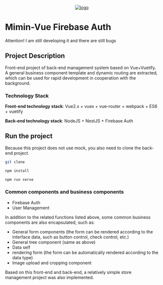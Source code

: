 <p align="center">
  <a href="#">
   <img alt="logo" src="./src/assets/text.png" />
  </a>
</p>

# Mimin-Vue Firebase Auth

Attention! I am still developing it and there are still bugs

## Project Description

Front-end project of back-end management system based on Vue+Vuetify. A general business component template and dynamic routing are extracted, which can be used for rapid development in cooperation with the background.

### Technology Stack

**Front-end technology stack**: Vue2.x + vuex + vue-router + webpack + ES6 + vuetify

**Back-end technology stack**: NodeJS + NestJS + Firebase Auth

## Run the project

Because this project does not use mock, you also need to clone the back-end project.

``` sh
git clone

npm install

npm run serve
```

### Common components and business components

* Firebase Auth
* User Management

In addition to the related functions listed above, some common business components are also encapsulated, such as:

* General form components (the form can be rendered according to the interface data, such as button control, check control, etc.)
* General tree component (same as above)
* Data self
* rendering form (the form can be automatically rendered according to the data type)
* Image upload and cropping component

Based on this front-end and back-end, a relatively simple store management project was also implemented.
